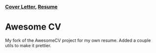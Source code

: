 ### [Cover Letter](out/coverletter.pdf), [Resume](out/resume.pdf)

# Awesome CV
My fork of the AwesomeCV project for my own resume.  Added a couple utils to make it prettier.

